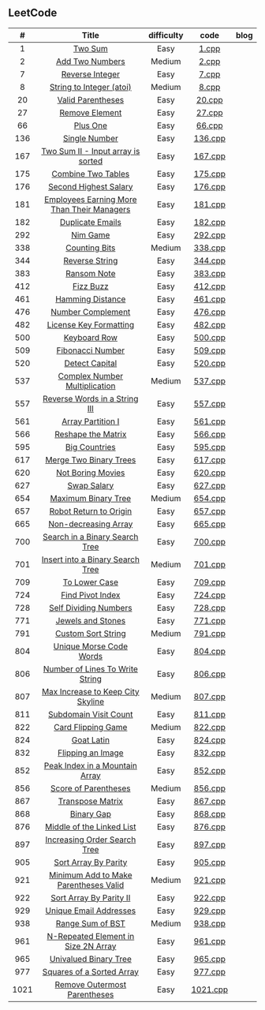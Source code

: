 ## LeetCode

|   #   |                                                         Title                                                          | difficulty |           code            | blog  |
| :---: | :--------------------------------------------------------------------------------------------------------------------: | :--------: | :-----------------------: | :---: |
|   1   |                                    [Two Sum](https://leetcode.com/problems/two-sum)                                    |    Easy    |    [1.cpp](.src/1.cpp)    |       |
|   2   |                            [Add Two Numbers](https://leetcode.com/problems/add-two-numbers)                            |   Medium   |    [2.cpp](.src/2.cpp)    |       |
|   7   |                            [Reverse Integer](https://leetcode.com/problems/reverse-integer)                            |    Easy    |    [7.cpp](.src/7.cpp)    |       |
|   8   |                    [String to Integer (atoi)](https://leetcode.com/problems/string-to-integer-atoi)                    |   Medium   |    [8.cpp](.src/8.cpp)    |       |
|  20   |                          [Valid Parentheses](https://leetcode.com/problems/valid-parentheses)                          |    Easy    |   [20.cpp](.src/20.cpp)   |       |
|  27   |                             [Remove Element](https://leetcode.com/problems/remove-element)                             |    Easy    |   [27.cpp](.src/27.cpp)   |       |
|  66   |                                   [Plus One](https://leetcode.com/problems/plus-one)                                   |    Easy    |   [66.cpp](.src/66.cpp)   |       |
|  136  |                              [Single Number](https://leetcode.com/problems/single-number)                              |    Easy    |  [136.cpp](.src/136.cpp)  |       |
|  167  |          [Two Sum II - Input array is sorted](https://leetcode.com/problems/two-sum-ii-input-array-is-sorted)          |    Easy    |  [167.cpp](.src/167.cpp)  |       |
|  175  |                         [Combine Two Tables](https://leetcode.com/problems/combine-two-tables)                         |    Easy    |  [175.cpp](.src/175.cpp)  |       |
|  176  |                      [Second Highest Salary](https://leetcode.com/problems/second-highest-salary)                      |    Easy    |  [176.cpp](.src/176.cpp)  |       |
|  181  | [Employees Earning More Than Their Managers](https://leetcode.com/problems/employees-earning-more-than-their-managers) |    Easy    |  [181.cpp](.src/181.cpp)  |       |
|  182  |                           [Duplicate Emails](https://leetcode.com/problems/duplicate-emails)                           |    Easy    |  [182.cpp](.src/182.cpp)  |       |
|  292  |                                   [Nim Game](https://leetcode.com/problems/nim-game)                                   |    Easy    |  [292.cpp](.src/292.cpp)  |       |
|  338  |                              [Counting Bits](https://leetcode.com/problems/counting-bits)                              |   Medium   |  [338.cpp](.src/338.cpp)  |       |
|  344  |                             [Reverse String](https://leetcode.com/problems/reverse-string)                             |    Easy    |  [344.cpp](.src/344.cpp)  |       |
|  383  |                                [Ransom Note](https://leetcode.com/problems/ransom-note)                                |    Easy    |  [383.cpp](.src/383.cpp)  |       |
|  412  |                                  [Fizz Buzz](https://leetcode.com/problems/fizz-buzz)                                  |    Easy    |  [412.cpp](.src/412.cpp)  |       |
|  461  |                           [Hamming Distance](https://leetcode.com/problems/hamming-distance)                           |    Easy    |  [461.cpp](.src/461.cpp)  |       |
|  476  |                          [Number Complement](https://leetcode.com/problems/number-complement)                          |    Easy    |  [476.cpp](.src/476.cpp)  |       |
|  482  |                     [License Key Formatting](https://leetcode.com/problems/license-key-formatting)                     |    Easy    |  [482.cpp](.src/482.cpp)  |       |
|  500  |                               [Keyboard Row](https://leetcode.com/problems/keyboard-row)                               |    Easy    |  [500.cpp](.src/500.cpp)  |       |
|  509  |                           [Fibonacci Number](https://leetcode.com/problems/fibonacci-number)                           |    Easy    |  [509.cpp](.src/509.cpp)  |       |
|  520  |                             [Detect Capital](https://leetcode.com/problems/detect-capital)                             |    Easy    |  [520.cpp](.src/520.cpp)  |       |
|  537  |              [Complex Number Multiplication](https://leetcode.com/problems/complex-number-multiplication)              |   Medium   |  [537.cpp](.src/537.cpp)  |       |
|  557  |              [Reverse Words in a String III](https://leetcode.com/problems/reverse-words-in-a-string-iii)              |    Easy    |  [557.cpp](.src/557.cpp)  |       |
|  561  |                          [Array Partition I](https://leetcode.com/problems/array-partition-i)                          |    Easy    |  [561.cpp](.src/561.cpp)  |       |
|  566  |                         [Reshape the Matrix](https://leetcode.com/problems/reshape-the-matrix)                         |    Easy    |  [566.cpp](.src/566.cpp)  |       |
|  595  |                              [Big Countries](https://leetcode.com/problems/big-countries)                              |    Easy    |  [595.cpp](.src/595.cpp)  |       |
|  617  |                     [Merge Two Binary Trees](https://leetcode.com/problems/merge-two-binary-trees)                     |    Easy    |  [617.cpp](.src/617.cpp)  |       |
|  620  |                          [Not Boring Movies](https://leetcode.com/problems/not-boring-movies)                          |    Easy    |  [620.cpp](.src/620.cpp)  |       |
|  627  |                                [Swap Salary](https://leetcode.com/problems/swap-salary)                                |    Easy    |  [627.cpp](.src/627.cpp)  |       |
|  654  |                        [Maximum Binary Tree](https://leetcode.com/problems/maximum-binary-tree)                        |   Medium   |  [654.cpp](.src/654.cpp)  |       |
|  657  |                     [Robot Return to Origin](https://leetcode.com/problems/robot-return-to-origin)                     |    Easy    |  [657.cpp](.src/657.cpp)  |       |
|  665  |                       [Non-decreasing Array](https://leetcode.com/problems/non-decreasing-array)                       |    Easy    |  [665.cpp](.src/665.cpp)  |       |
|  700  |             [Search in a Binary Search Tree](https://leetcode.com/problems/search-in-a-binary-search-tree)             |    Easy    |  [700.cpp](.src/700.cpp)  |       |
|  701  |           [Insert into a Binary Search Tree](https://leetcode.com/problems/insert-into-a-binary-search-tree)           |   Medium   |  [701.cpp](.src/701.cpp)  |       |
|  709  |                              [To Lower Case](https://leetcode.com/problems/to-lower-case)                              |    Easy    |  [709.cpp](.src/709.cpp)  |       |
|  724  |                           [Find Pivot Index](https://leetcode.com/problems/find-pivot-index)                           |    Easy    |  [724.cpp](.src/724.cpp)  |       |
|  728  |                      [Self Dividing Numbers](https://leetcode.com/problems/self-dividing-numbers)                      |    Easy    |  [728.cpp](.src/728.cpp)  |       |
|  771  |                          [Jewels and Stones](https://leetcode.com/problems/jewels-and-stones)                          |    Easy    |  [771.cpp](.src/771.cpp)  |       |
|  791  |                         [Custom Sort String](https://leetcode.com/problems/custom-sort-string)                         |   Medium   |  [791.cpp](.src/791.cpp)  |       |
|  804  |                    [Unique Morse Code Words](https://leetcode.com/problems/unique-morse-code-words)                    |    Easy    |  [804.cpp](.src/804.cpp)  |       |
|  806  |            [Number of Lines To Write String](https://leetcode.com/problems/number-of-lines-to-write-string)            |    Easy    |  [806.cpp](.src/806.cpp)  |       |
|  807  |          [Max Increase to Keep City Skyline](https://leetcode.com/problems/max-increase-to-keep-city-skyline)          |   Medium   |  [807.cpp](.src/807.cpp)  |       |
|  811  |                      [Subdomain Visit Count](https://leetcode.com/problems/subdomain-visit-count)                      |    Easy    |  [811.cpp](.src/811.cpp)  |       |
|  822  |                         [Card Flipping Game](https://leetcode.com/problems/card-flipping-game)                         |   Medium   |  [822.cpp](.src/822.cpp)  |       |
|  824  |                                 [Goat Latin](https://leetcode.com/problems/goat-latin)                                 |    Easy    |  [824.cpp](.src/824.cpp)  |       |
|  832  |                          [Flipping an Image](https://leetcode.com/problems/flipping-an-image)                          |    Easy    |  [832.cpp](.src/832.cpp)  |       |
|  852  |             [Peak Index in a Mountain Array](https://leetcode.com/problems/peak-index-in-a-mountain-array)             |    Easy    |  [852.cpp](.src/852.cpp)  |       |
|  856  |                       [Score of Parentheses](https://leetcode.com/problems/score-of-parentheses)                       |   Medium   |  [856.cpp](.src/856.cpp)  |       |
|  867  |                           [Transpose Matrix](https://leetcode.com/problems/transpose-matrix)                           |    Easy    |  [867.cpp](.src/867.cpp)  |       |
|  868  |                                 [Binary Gap](https://leetcode.com/problems/binary-gap)                                 |    Easy    |  [868.cpp](.src/868.cpp)  |       |
|  876  |                  [Middle of the Linked List](https://leetcode.com/problems/middle-of-the-linked-list)                  |    Easy    |  [876.cpp](.src/876.cpp)  |       |
|  897  |               [Increasing Order Search Tree](https://leetcode.com/problems/increasing-order-search-tree)               |    Easy    |  [897.cpp](.src/897.cpp)  |       |
|  905  |                       [Sort Array By Parity](https://leetcode.com/problems/sort-array-by-parity)                       |    Easy    |  [905.cpp](.src/905.cpp)  |       |
|  921  |      [Minimum Add to Make Parentheses Valid](https://leetcode.com/problems/minimum-add-to-make-parentheses-valid)      |   Medium   |  [921.cpp](.src/921.cpp)  |       |
|  922  |                    [Sort Array By Parity II](https://leetcode.com/problems/sort-array-by-parity-ii)                    |    Easy    |  [922.cpp](.src/922.cpp)  |       |
|  929  |                     [Unique Email Addresses](https://leetcode.com/problems/unique-email-addresses)                     |    Easy    |  [929.cpp](.src/929.cpp)  |       |
|  938  |                           [Range Sum of BST](https://leetcode.com/problems/range-sum-of-bst)                           |   Medium   |  [938.cpp](.src/938.cpp)  |       |
|  961  |        [N-Repeated Element in Size 2N Array](https://leetcode.com/problems/n-repeated-element-in-size-2n-array)        |    Easy    |  [961.cpp](.src/961.cpp)  |       |
|  965  |                      [Univalued Binary Tree](https://leetcode.com/problems/univalued-binary-tree)                      |    Easy    |  [965.cpp](.src/965.cpp)  |       |
|  977  |                  [Squares of a Sorted Array](https://leetcode.com/problems/squares-of-a-sorted-array)                  |    Easy    |  [977.cpp](.src/977.cpp)  |       |
| 1021  |               [Remove Outermost Parentheses](https://leetcode.com/problems/remove-outermost-parentheses)               |    Easy    | [1021.cpp](.src/1021.cpp) |       |